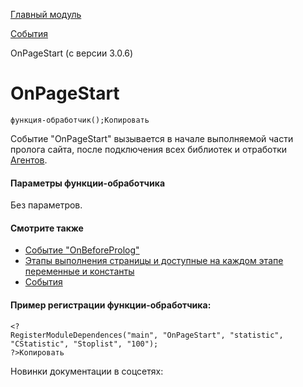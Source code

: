 [Главный модуль](/api_help/main/index.php)

[События](/api_help/main/events/index.php)

OnPageStart (с версии 3.0.6)

OnPageStart
===========

```
функция-обработчик();Копировать
```

Событие "OnPageStart" вызывается в начале выполняемой части пролога сайта, после подключения всех библиотек и отработки [Агентов](http://dev.1c-bitrix.ru/learning/course/index.php?COURSE_ID=43&LESSON_ID=3436).

#### Параметры функции-обработчика

Без параметров.

#### Смотрите также

* [Событие "OnBeforeProlog"](/api_help/main/events/onbeforeprolog.php)
* [Этапы выполнения страницы и доступные на каждом этапе переменные и константы](/api_help/main/general/pageplan.php)
* [События](http://dev.1c-bitrix.ru/learning/course/index.php?COURSE_ID=43&LESSON_ID=3493)

#### Пример регистрации функции-обработчика:

```
<?
RegisterModuleDependences("main", "OnPageStart", "statistic", "CStatistic", "Stoplist", "100");
?>Копировать
```

Новинки документации в соцсетях: